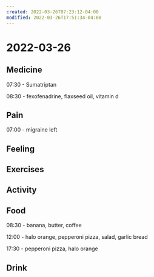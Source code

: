 ```yaml
---
created: 2022-03-26T07:23:12-04:00
modified: 2022-03-26T17:51:34-04:00
---
```


# 2022-03-26

## Medicine

07:30 - Sumatriptan

08:30 - fexofenadrine, flaxseed oil, vitamin d

## Pain

07:00 - migraine left


## Feeling


## Exercises


## Activity


## Food

08:30 - banana, butter, coffee

12:00 - halo orange, pepperoni pizza, salad, garlic bread

17:30 - pepperoni pizza, halo orange


## Drink
